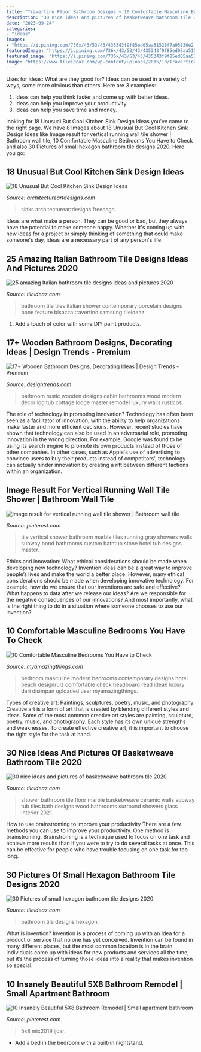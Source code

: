 ```yaml
---
title: "Travertine Floor Bathroom Designs ~ 10 Comfortable Masculine Bedrooms You Have To Check"
description: "30 nice ideas and pictures of basketweave bathroom tile 2020"
date: "2023-09-24"
categories:
- "ideas"
images:
- "https://i.pinimg.com/736x/43/53/43/435343f9f85ed05aa51528f7a95830e2.jpg"
featuredImage: "https://i.pinimg.com/736x/43/53/43/435343f9f85ed05aa51528f7a95830e2.jpg"
featured_image: "https://i.pinimg.com/736x/43/53/43/435343f9f85ed05aa51528f7a95830e2.jpg"
image: "https://www.tileideaz.com/wp-content/uploads/2015/10/Travertino-Bone-Bathroom-porcelain-tiles-with-Bisazza-shower-feature.jpg"
---
```



Uses for ideas: What are they good for?
Ideas can be used in a variety of ways, some more obvious than others. Here are 3 examples:
1. Ideas can help you think faster and come up with better ideas.
2. Ideas can help you improve your productivity.    
3. Ideas can help you save time and money.

	

		
looking for 18 Unusual But Cool Kitchen Sink Design Ideas you've came to the right page. We have 8 Images about 18 Unusual But Cool Kitchen Sink Design Ideas like Image result for vertical running wall tile shower | Bathroom wall tile, 10 Comfortable Masculine Bedrooms You Have to Check and also 30 Pictures of small hexagon bathroom tile designs 2020. Here you go:
		
    
## 18 Unusual But Cool Kitchen Sink Design Ideas

<img loading=lazy src="https://www.architectureartdesigns.com/wp-content/uploads/2015/05/636.jpg" onerror="this.onerror=null;this.src='https://tse4.mm.bing.net/th?id=OIP.ORcFhDDX1Jti4HczuTWsYAHaEK&amp;pid=15.1';" alt="18 Unusual But Cool Kitchen Sink Design Ideas">

_Source: architectureartdesigns.com_

>sinks architectureartdesigns freedsgn. 

	

Ideas are what make a person. They can be good or bad, but they always have the potential to make someone happy. Whether it's coming up with new ideas for a project or simply thinking of something that could make someone's day, ideas are a necessary part of any person's life.

    
## 25 Amazing Italian Bathroom Tile Designs Ideas And Pictures 2020

<img loading=lazy src="https://www.tileideaz.com/wp-content/uploads/2015/10/Travertino-Bone-Bathroom-porcelain-tiles-with-Bisazza-shower-feature.jpg" onerror="this.onerror=null;this.src='https://tse2.mm.bing.net/th?id=OIP.lMm9QZFyQujxepf-hYFzigHaE8&amp;pid=15.1';" alt="25 amazing Italian bathroom tile designs ideas and pictures 2020">

_Source: tileideaz.com_

>bathroom tile tiles italian shower contemporary porcelain designs bone feature bisazza travertino samsung tileideaz. 

	

1. Add a touch of color with some DIY paint products.

    
## 17+ Wooden Bathroom Designs, Decorating Ideas | Design Trends - Premium

<img loading=lazy src="https://images.designtrends.com/wp-content/uploads/2016/03/09141514/Wooden-Rustic-Bathroom.jpg" onerror="this.onerror=null;this.src='https://tse4.mm.bing.net/th?id=OIP.cdKEIhKBkmZWffZsuvgh4QHaLH&amp;pid=15.1';" alt="17+ Wooden Bathroom Designs, Decorating Ideas | Design Trends - Premium">

_Source: designtrends.com_

>bathroom rustic wooden designs cabin bathrooms wood modern decor log tub cottage lodge master remodel luxury walls rusticos. 

	

The role of technology in promoting innovation?
Technology has often been seen as a facilitator of innovation, with the ability to help organizations make faster and more efficient decisions. However, recent studies have shown that technology can also be used in an adversarial role, promoting innovation in the wrong direction. For example, Google was found to be using its search engine to promote its own products instead of those of other companies. In other cases, such as Apple's use of advertising to convince users to buy their products instead of competitors', technology can actually hinder innovation by creating a rift between different factions within an organization.

    
## Image Result For Vertical Running Wall Tile Shower | Bathroom Wall Tile

<img loading=lazy src="https://i.pinimg.com/736x/43/53/43/435343f9f85ed05aa51528f7a95830e2.jpg" onerror="this.onerror=null;this.src='https://tse3.mm.bing.net/th?id=OIP.Osmw2EEhgvM0ytH2nK0J5gHaLH&amp;pid=15.1';" alt="Image result for vertical running wall tile shower | Bathroom wall tile">

_Source: pinterest.com_

>tile vertical shower bathroom marble tiles running gray showers walls subway bond bathrooms custom bathtub stone hotel tub designs master. 

	

Ethics and innovation: What ethical considerations should be made when developing new technology?
Invention ideas can be a great way to improve people’s lives and make the world a better place. However, many ethical considerations should be made when developing innovative technology. For example, how do we ensure that our inventions are safe and effective? What happens to data after we release our ideas? Are we responsible for the negative consequences of our innovations? And most importantly, what is the right thing to do in a situation where someone chooses to use our invention?

    
## 10 Comfortable Masculine Bedrooms You Have To Check

<img loading=lazy src="http://myamazingthings.com/wp-content/uploads/2016/12/idea6.jpg" onerror="this.onerror=null;this.src='https://tse4.mm.bing.net/th?id=OIP.zYmnaVITRhtgZbKIJKIJuwHaE6&amp;pid=15.1';" alt="10 Comfortable Masculine Bedrooms You Have to Check">

_Source: myamazingthings.com_

>bedroom masculine modern bedrooms contemporary designs hotel beach designrulz comfortable check headboard read idea6 luxury dari disimpan uploaded user myamazingthings. 

	

Types of creative art: Paintings, sculptures, poetry, music, and photography
Creative art is a form of art that is created by blending different styles and ideas. Some of the most common creative art styles are painting, sculpture, poetry, music, and photography. Each style has its own unique strengths and weaknesses. To create effective creative art, it is important to choose the right style for the task at hand.

    
## 30 Nice Ideas And Pictures Of Basketweave Bathroom Tile 2020

<img loading=lazy src="https://www.tileideaz.com/wp-content/uploads/2015/09/floor-design-amazing-white-bathroom-design-ideas-with-white-marble-basketweave-tile-bathroom-floor-including-white-tile-bathroom-wall-and-steel-dual-shower-beautiful-white-marble-basketweave-tile-for.jpg" onerror="this.onerror=null;this.src='https://tse1.mm.bing.net/th?id=OIP.tPcU5X9LJXz_0iupKKEImwHaLH&amp;pid=15.1';" alt="30 nice ideas and pictures of basketweave bathroom tile 2020">

_Source: tileideaz.com_

>shower bathroom tile floor marble basketweave ceramic walls subway tub tiles bath designs wood bathrooms surround showers glass interior 2021. 

	

How to use brainstroming to improve your productivity
There are a few methods you can use to improve your productivity. One method is brainstroming. Brainstroming is a technique used to focus on one task and achieve more results than if you were to try to do several tasks at once. This can be effective for people who have trouble focusing on one task for too long.

    
## 30 Pictures Of Small Hexagon Bathroom Tile Designs 2020

<img loading=lazy src="https://www.tileideaz.com/wp-content/uploads/2015/11/43d803ba3cb57782a78cfd9af0fa88cb.jpg" onerror="this.onerror=null;this.src='https://tse1.mm.bing.net/th?id=OIP.wLZ_IUST2IepFJG-58gNDgHaLH&amp;pid=15.1';" alt="30 Pictures of small hexagon bathroom tile designs 2020">

_Source: tileideaz.com_

>bathroom tile designs hexagon. 

	

What is invention?
Invention is a process of coming up with an idea for a product or service that no one has yet conceived. Invention can be found in many different places, but the most common location is in the brain. Individuals come up with ideas for new products and services all the time, but it’s the process of turning those ideas into a reality that makes invention so special.

    
## 10 Insanely Beautiful 5X8 Bathroom Remodel | Small Apartment Bathroom

<img loading=lazy src="https://i.pinimg.com/736x/2d/31/7d/2d317d8c7f692e4bfb92a7294fc40a71.jpg" onerror="this.onerror=null;this.src='https://tse4.mm.bing.net/th?id=OIP.CUrZUU3Tbc0fIsGRcid8pQHaJ3&amp;pid=15.1';" alt="10 Insanely Beautiful 5X8 Bathroom Remodel | Small apartment bathroom">

_Source: pinterest.com_

>5x8 mix2019 ijcar. 

	

- Add a bed in the bedroom with a built-in nightstand.

